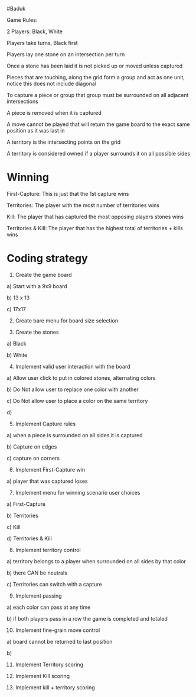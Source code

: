 #Baduk

Game Rules:

2 Players: Black, White

Players take turns, Black first

Players lay one stone on an intersection per turn

Once a stone has been laid it is not picked up or moved unless captured

Pieces that are touching, along the grid form a group and act as one unit, notice this does not include diagonal

To capture a piece or group that group must be surrounded on all adjacent intersections

A piece is removed when it is captured

A move cannot be played that will return the game board to the exact same position as it was last in

A territory is the intersecting points on the grid

A territory is considered owned if a player surrounds it on all possible sides

# Winning
First-Capture: This is just that the 1st capture wins

Territories: The player with the most number of territories wins

Kill: The player that has captured the most opposing players stones wins

Territories & Kill: The player that has the highest total of territories + kills wins


# Coding strategy
1) Create the game board

a) Start with a 9x9 board

b) 13 x 13

c) 17x17


2) Create bare menu for board size selection


3) Create the stones

a) Black

b) White


4) Implement valid user interaction with the board

a) Allow user click to put in colored stones, alternating colors

b) Do Not allow user to replace one color with another

c) Do Not allow user to place a color on the same territory

d) 


5) Implement Capture rules

a) when a piece is surrounded on all sides it is captured

b) Capture on edges

c) capture on corners


6) Implement First-Capture win

a) player that was captured loses


7) Implement menu for winning scenario user choices

a) First-Capture

b) Territories

c) Kill

d) Territories & Kill


8) Implement territory control

a) territory belongs to a player when surrounded on all sides by that color

b) there CAN be neutrals

c) Territories can switch with a capture


9) Implement passing

a) each color can pass at any time

b) if both players pass in a row the game is completed and totaled


10) Implement fine-grain move control

a) board cannot be returned to last position

b) 


11) Implement Territory scoring

12) Implement Kill scoring

13) Implement kill + territory scoring

